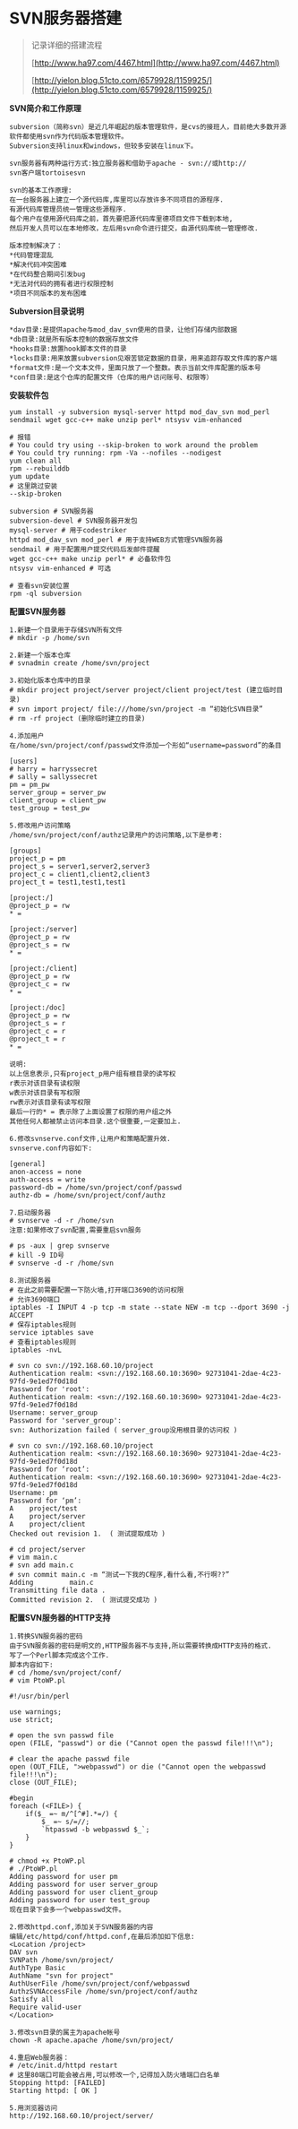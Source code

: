 # SVN服务器搭建

> 记录详细的搭建流程
>
> [http://www.ha97.com/4467.html](http://www.ha97.com/4467.html)
>
> [http://yielon.blog.51cto.com/6579928/1159925/](http://yielon.blog.51cto.com/6579928/1159925/)

**SVN简介和工作原理**

```
subversion（简称svn）是近几年崛起的版本管理软件，是cvs的接班人，目前绝大多数开源软件都使用svn作为代码版本管理软件。
Subversion支持linux和windows，但较多安装在linux下。

svn服务器有两种运行方式:独立服务器和借助于apache - svn://或http://
svn客户端tortoisesvn

svn的基本工作原理:
在一台服务器上建立一个源代码库,库里可以存放许多不同项目的源程序.
有源代码库管理员统一管理这些源程序.
每个用户在使用源代码库之前，首先要把源代码库里德项目文件下载到本地,
然后开发人员可以在本地修改，左后用svn命令进行提交，由源代码库统一管理修改.

版本控制解决了：
*代码管理混乱
*解决代码冲突困难
*在代码整合期间引发bug
*无法对代码的拥有者进行权限控制
*项目不同版本的发布困难
```

**Subversion目录说明**

```
*dav目录:是提供apache与mod_dav_svn使用的目录，让他们存储内部数据
*db目录:就是所有版本控制的数据存放文件
*hooks目录:放置hook脚本文件的目录
*locks目录:用来放置subversion见艰苦锁定数据的目录，用来追踪存取文件库的客户端
*format文件:是一个文本文件，里面只放了一个整数。表示当前文件库配置的版本号
*conf目录:是这个仓库的配置文件（仓库的用户访问账号、权限等）
```

**安装软件包**

```
yum install -y subversion mysql-server httpd mod_dav_svn mod_perl sendmail wget gcc-c++ make unzip perl* ntsysv vim-enhanced

# 报错
# You could try using --skip-broken to work around the problem
# You could try running: rpm -Va --nofiles --nodigest
yum clean all
rpm --rebuilddb
yum update
# 这里跳过安装
--skip-broken

subversion # SVN服务器
subversion-devel # SVN服务器开发包
mysql-server # 用于codestriker
httpd mod_dav_svn mod_perl # 用于支持WEB方式管理SVN服务器
sendmail # 用于配置用户提交代码后发邮件提醒
wget gcc-c++ make unzip perl* # 必备软件包
ntsysv vim-enhanced # 可选

# 查看svn安装位置
rpm -ql subversion
```

**配置SVN服务器**

```
1.新建一个目录用于存储SVN所有文件
# mkdir -p /home/svn

2.新建一个版本仓库
# svnadmin create /home/svn/project

3.初始化版本仓库中的目录
# mkdir project project/server project/client project/test (建立临时目录)
# svn import project/ file:///home/svn/project -m “初始化SVN目录”
# rm -rf project (删除临时建立的目录)

4.添加用户
在/home/svn/project/conf/passwd文件添加一个形如“username=password”的条目

[users]
# harry = harryssecret
# sally = sallyssecret
pm = pm_pw
server_group = server_pw
client_group = client_pw
test_group = test_pw

5.修改用户访问策略
/home/svn/project/conf/authz记录用户的访问策略,以下是参考:

[groups]
project_p = pm
project_s = server1,server2,server3
project_c = client1,client2,client3
project_t = test1,test1,test1

[project:/]
@project_p = rw
* =

[project:/server]
@project_p = rw
@project_s = rw
* =

[project:/client]
@project_p = rw
@project_c = rw
* =

[project:/doc]
@project_p = rw
@project_s = r
@project_c = r
@project_t = r
* =

说明:
以上信息表示,只有project_p用户组有根目录的读写权
r表示对该目录有读权限
w表示对该目录有写权限
rw表示对该目录有读写权限
最后一行的* = 表示除了上面设置了权限的用户组之外
其他任何人都被禁止访问本目录.这个很重要,一定要加上.

6.修改svnserve.conf文件,让用户和策略配置升效.
svnserve.conf内容如下:

[general]
anon-access = none
auth-access = write
password-db = /home/svn/project/conf/passwd
authz-db = /home/svn/project/conf/authz

7.启动服务器
# svnserve -d -r /home/svn
注意:如果修改了svn配置,需要重启svn服务

# ps -aux | grep svnserve
# kill -9 ID号
# svnserve -d -r /home/svn

8.测试服务器
# 在此之前需要配置一下防火墙,打开端口3690的访问权限
# 允许3690端口
iptables -I INPUT 4 -p tcp -m state --state NEW -m tcp --dport 3690 -j ACCEPT
# 保存iptables规则
service iptables save
# 查看iptables规则
iptables -nvL

# svn co svn://192.168.60.10/project
Authentication realm: <svn://192.168.60.10:3690> 92731041-2dae-4c23-97fd-9e1ed7f0d18d
Password for 'root':
Authentication realm: <svn://192.168.60.10:3690> 92731041-2dae-4c23-97fd-9e1ed7f0d18d
Username: server_group
Password for 'server_group':
svn: Authorization failed ( server_group没用根目录的访问权 )

# svn co svn://192.168.60.10/project
Authentication realm: <svn://192.168.60.10:3690> 92731041-2dae-4c23-97fd-9e1ed7f0d18d
Password for ‘root’:
Authentication realm: <svn://192.168.60.10:3690> 92731041-2dae-4c23-97fd-9e1ed7f0d18d
Username: pm
Password for ‘pm’:
A    project/test
A    project/server
A    project/client
Checked out revision 1.  ( 测试提取成功 )

# cd project/server
# vim main.c
# svn add main.c
# svn commit main.c -m “测试一下我的C程序,看什么看,不行啊??”
Adding         main.c
Transmitting file data .
Committed revision 2.  ( 测试提交成功 )
```

**配置SVN服务器的HTTP支持**

    1.转换SVN服务器的密码
    由于SVN服务器的密码是明文的,HTTP服务器不与支持,所以需要转换成HTTP支持的格式.
    写了一个Perl脚本完成这个工作.
    脚本内容如下:
    # cd /home/svn/project/conf/
    # vim PtoWP.pl

    #!/usr/bin/perl

    use warnings;
    use strict;

    # open the svn passwd file
    open (FILE, "passwd") or die ("Cannot open the passwd file!!!\n");

    # clear the apache passwd file
    open (OUT_FILE, ">webpasswd") or die ("Cannot open the webpasswd file!!!\n");
    close (OUT_FILE);

    #begin
    foreach (<FILE>) {
        if($_ =~ m/^[^#].*=/) {
            $_ =~ s/=//;
            `htpasswd -b webpasswd $_`;
        }
    }

    # chmod +x PtoWP.pl
    # ./PtoWP.pl
    Adding password for user pm
    Adding password for user server_group
    Adding password for user client_group
    Adding password for user test_group
    现在目录下会多一个webpasswd文件。

    2.修改httpd.conf,添加关于SVN服务器的内容
    编辑/etc/httpd/conf/httpd.conf,在最后添加如下信息:
    <Location /project>
    DAV svn
    SVNPath /home/svn/project/
    AuthType Basic
    AuthName "svn for project"
    AuthUserFile /home/svn/project/conf/webpasswd
    AuthzSVNAccessFile /home/svn/project/conf/authz
    Satisfy all
    Require valid-user
    </Location>

    3.修改svn目录的属主为apache帐号
    chown -R apache.apache /home/svn/project/

    4.重启Web服务器：
    # /etc/init.d/httpd restart
    # 这里80端口可能会被占用,可以修改一个,记得加入防火墙端口白名单
    Stopping httpd: [FAILED]
    Starting httpd: [ OK ]

    5.用浏览器访问
    http://192.168.60.10/project/server/



